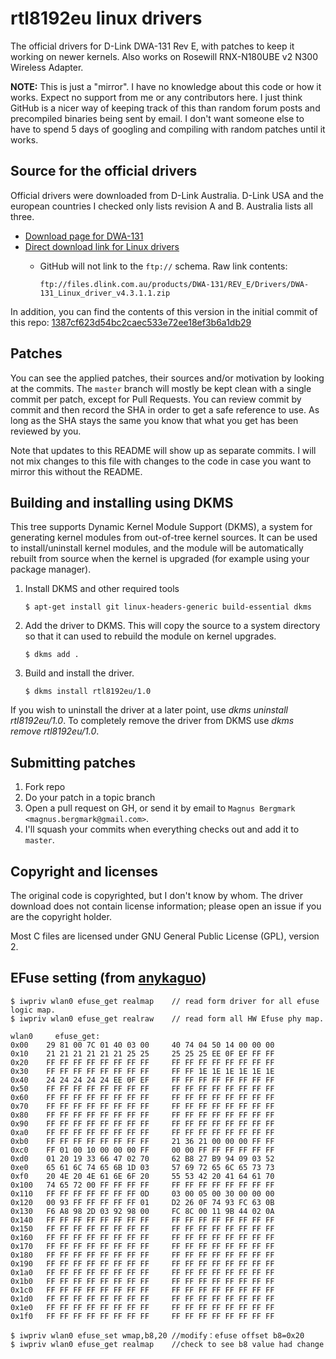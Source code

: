 # rtl8192eu linux drivers

The official drivers for D-Link DWA-131 Rev E, with patches to keep it working on newer kernels.
Also works on Rosewill RNX-N180UBE v2 N300 Wireless Adapter.

**NOTE:** This is just a "mirror". I have no knowledge about this code or how it works. Expect no support from me or any contributors here. I just think GitHub is a nicer way of keeping track of this than random forum posts and precompiled binaries being sent by email. I don't want someone else to have to spend 5 days of googling and compiling with random patches until it works.

## Source for the official drivers

Official drivers were downloaded from D-Link Australia. D-Link USA and the european countries I checked only lists revision A and B. Australia lists all three.

* [Download page for DWA-131][driver-downloads]
* [Direct download link for Linux drivers][direct-download]
  * GitHub will not link to the `ftp://` schema. Raw link contents:

      `ftp://files.dlink.com.au/products/DWA-131/REV_E/Drivers/DWA-131_Linux_driver_v4.3.1.1.zip`

In addition, you can find the contents of this version in the initial commit of this repo: [1387cf623d54bc2caec533e72ee18ef3b6a1db29][initial-commit]

## Patches

You can see the applied patches, their sources and/or motivation by looking at the commits. The `master` branch will mostly be kept clean with a single commit per patch, except for Pull Requests. You can review commit by commit and then record the SHA in order to get a safe reference to use. As long as the SHA stays the same you know that what you get has been reviewed by you.

Note that updates to this README will show up as separate commits. I will not mix changes to this file with changes to the code in case you want to mirror this without the README.

## Building and installing using DKMS

This tree supports Dynamic Kernel Module Support (DKMS), a system for
generating kernel modules from out-of-tree kernel sources. It can be used to
install/uninstall kernel modules, and the module will be automatically rebuilt
from source when the kernel is upgraded (for example using your package manager).

1. Install DKMS and other required tools

    ```shell
    $ apt-get install git linux-headers-generic build-essential dkms
    ```

2. Add the driver to DKMS. This will copy the source to a system directory so
that it can used to rebuild the module on kernel upgrades.

    ```shell
    $ dkms add .
    ```

3. Build and install the driver.

    ```shell
    $ dkms install rtl8192eu/1.0
    ```

If you wish to uninstall the driver at a later point, use
_dkms uninstall rtl8192eu/1.0_. To completely remove the driver from DKMS use
_dkms remove rtl8192eu/1.0_.

## Submitting patches

1. Fork repo
2. Do your patch in a topic branch
3. Open a pull request on GH, or send it by email to `Magnus Bergmark <magnus.bergmark@gmail.com>`.
4. I'll squash your commits when everything checks out and add it to `master`.

## Copyright and licenses

The original code is copyrighted, but I don't know by whom. The driver download does not contain license information; please open an issue if you are the copyright holder.

Most C files are licensed under GNU General Public License (GPL), version 2.

[driver-downloads]: http://support.dlink.com.au/Download/download.aspx?product=DWA-131
[direct-download]: ftp://files.dlink.com.au/products/DWA-131/REV_E/Drivers/DWA-131_Linux_driver_v4.3.1.1.zip
[initial-commit]: https://github.com/Mange/rtl8192eu-linux-driver/commit/1387cf623d54bc2caec533e72ee18ef3b6a1db29

## EFuse setting (from [anykaguo][anykaguo-info])
  ```shell
  $ iwpriv wlan0 efuse_get realmap    // read form driver for all efuse logic map. 
  $ iwpriv wlan0 efuse_get realraw    // read form all HW Efuse phy map. 
  ```
```
wlan0     efuse_get:
0x00	29 81 00 7C 01 40 03 00 	40 74 04 50 14 00 00 00 
0x10	21 21 21 21 21 21 25 25 	25 25 25 EE 0F EF FF FF 
0x20	FF FF FF FF FF FF FF FF 	FF FF FF FF FF FF FF FF 
0x30	FF FF FF FF FF FF FF FF 	FF FF 1E 1E 1E 1E 1E 1E 
0x40	24 24 24 24 24 EE 0F EF 	FF FF FF FF FF FF FF FF 
0x50	FF FF FF FF FF FF FF FF 	FF FF FF FF FF FF FF FF 
0x60	FF FF FF FF FF FF FF FF 	FF FF FF FF FF FF FF FF 
0x70	FF FF FF FF FF FF FF FF 	FF FF FF FF FF FF FF FF 
0x80	FF FF FF FF FF FF FF FF 	FF FF FF FF FF FF FF FF 
0x90	FF FF FF FF FF FF FF FF 	FF FF FF FF FF FF FF FF 
0xa0	FF FF FF FF FF FF FF FF 	FF FF FF FF FF FF FF FF 
0xb0	FF FF FF FF FF FF FF FF 	21 36 21 00 00 00 FF FF 
0xc0	FF 01 00 10 00 00 00 FF 	00 00 FF FF FF FF FF FF 
0xd0	01 20 19 33 66 47 02 70 	62 B8 27 B9 94 09 03 52 
0xe0	65 61 6C 74 65 6B 1D 03 	57 69 72 65 6C 65 73 73 
0xf0	20 4E 20 4E 61 6E 6F 20 	55 53 42 20 41 64 61 70 
0x100	74 65 72 00 FF FF FF FF 	FF FF FF FF FF FF FF FF 
0x110	FF FF FF FF FF FF FF 0D 	03 00 05 00 30 00 00 00 
0x120	00 93 FF FF FF FF FF 01 	D2 26 0F 74 93 FC 63 0B 
0x130	F6 A8 98 2D 03 92 98 00 	FC 8C 00 11 9B 44 02 0A 
0x140	FF FF FF FF FF FF FF FF 	FF FF FF FF FF FF FF FF 
0x150	FF FF FF FF FF FF FF FF 	FF FF FF FF FF FF FF FF 
0x160	FF FF FF FF FF FF FF FF 	FF FF FF FF FF FF FF FF 
0x170	FF FF FF FF FF FF FF FF 	FF FF FF FF FF FF FF FF 
0x180	FF FF FF FF FF FF FF FF 	FF FF FF FF FF FF FF FF 
0x190	FF FF FF FF FF FF FF FF 	FF FF FF FF FF FF FF FF 
0x1a0	FF FF FF FF FF FF FF FF 	FF FF FF FF FF FF FF FF 
0x1b0	FF FF FF FF FF FF FF FF 	FF FF FF FF FF FF FF FF 
0x1c0	FF FF FF FF FF FF FF FF 	FF FF FF FF FF FF FF FF 
0x1d0	FF FF FF FF FF FF FF FF 	FF FF FF FF FF FF FF FF 
0x1e0	FF FF FF FF FF FF FF FF 	FF FF FF FF FF FF FF FF 
0x1f0	FF FF FF FF FF FF FF FF 	FF FF FF FF FF FF FF FF
```
   ```shell
   $ iwpriv wlan0 efuse_set wmap,b8,20 //modify：efuse offset b8=0x20
   $ iwpriv wlan0 efuse_get realmap    //check to see b8 value had change
   ```


[anykaguo-info]: http://blog.chinaunix.net/uid-30113248-id-4774480.html
